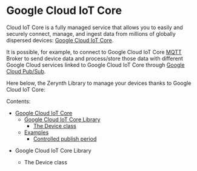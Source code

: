 # Google Cloud IoT Core

Cloud IoT Core is a fully managed service that allows you to easily and securely connect, manage, and ingest data from millions of globally dispersed devices: [Google Cloud IoT Core](https://cloud.google.com/iot-core/).

It is possible, for example, to connect to Google Cloud IoT Core [MQTT](http://mqtt.org/) Broker to send device data and process/store those data with different Google Cloud services linked to Google Cloud IoT Core through [Google Cloud Pub/Sub](https://cloud.google.com/pubsub/docs/overview).

Here below, the Zerynth Library to manage your devices thanks to Google Cloud IoT Core:


Contents:
 
 -   [Google Cloud IoT Core](https://docs.zerynth.com/latest/official/lib.googlecloud.iot/docs/index.html)
     -   [Google Cloud IoT Core Library](https://docs.zerynth.com/latest/official/lib.googlecloud.iot/docs/official_lib.googlecloud.iot_iot.html)
         -   [The Device class](https://docs.zerynth.com/latest/official/lib.googlecloud.iot/docs/official_lib.googlecloud.iot_iot.html#the-device-class)
     -   [Examples](https://docs.zerynth.com/latest/official/lib.googlecloud.iot/examples/examples.html)
         -   [Controlled publish period](https://docs.zerynth.com/latest/official/lib.googlecloud.iot/examples/examples.html#controlled-publish-period)



* Google Cloud IoT Core Library


    * The Device class
<!--stackedit_data:
eyJoaXN0b3J5IjpbLTE5MTMxNzczMTMsLTEyMTQwMTg1MjBdfQ
==
-->